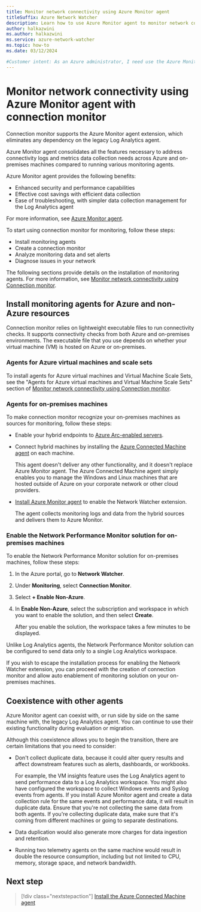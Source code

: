 ```yaml
---
title: Monitor network connectivity using Azure Monitor agent
titleSuffix: Azure Network Watcher
description: Learn how to use Azure Monitor agent to monitor network connectivity with Network Watcher connection monitor.
author: halkazwini
ms.author: halkazwini
ms.service: azure-network-watcher
ms.topic: how-to
ms.date: 03/12/2024

#Customer intent: As an Azure administrator, I need use the Azure Monitor agent so I can monitor a connection with a non-Azure resource using the Connection monitor.
---
```


# Monitor network connectivity using Azure Monitor agent with connection monitor

Connection monitor supports the Azure Monitor agent extension, which eliminates any dependency on the legacy Log Analytics agent. 

Azure Monitor agent consolidates all the features necessary to address connectivity logs and metrics data collection needs across Azure and on-premises machines compared to running various monitoring agents. 

Azure Monitor agent provides the following benefits:
* Enhanced security and performance capabilities
* Effective cost savings with efficient data collection
* Ease of troubleshooting, with simpler data collection management for the Log Analytics agent 

For more information, see [Azure Monitor agent](/azure/azure-monitor/agents/agents-overview).

To start using connection monitor for monitoring, follow these steps:

* Install monitoring agents
* Create a connection monitor
* Analyze monitoring data and set alerts
* Diagnose issues in your network

The following sections provide details on the installation of monitoring agents. For more information, see [Monitor network connectivity using Connection monitor](connection-monitor-overview.md).

## Install monitoring agents for Azure and non-Azure resources

Connection monitor relies on lightweight executable files to run connectivity checks. It supports connectivity checks from both Azure and on-premises environments. The executable file that you use depends on whether your virtual machine (VM) is hosted on Azure or on-premises.

### Agents for Azure virtual machines and scale sets

To install agents for Azure virtual machines and Virtual Machine Scale Sets, see the "Agents for Azure virtual machines and Virtual Machine Scale Sets" section of [Monitor network connectivity using Connection monitor](connection-monitor-overview.md#agents-for-azure-virtual-machines-and-virtual-machine-scale-sets).

### Agents for on-premises machines

To make connection monitor recognize your on-premises machines as sources for monitoring, follow these steps: 

* Enable your hybrid endpoints to [Azure Arc-enabled servers](../azure-arc/overview.md).

* Connect hybrid machines by installing the [Azure Connected Machine agent](../azure-arc/servers/overview.md) on each machine.

  This agent doesn't deliver any other functionality, and it doesn't replace Azure Monitor agent. The Azure Connected Machine agent simply enables you to manage the Windows and Linux machines that are hosted outside of Azure on your corporate network or other cloud providers. 

* [Install Azure Monitor agent](/azure/azure-monitor/agents/agents-overview) to enable the Network Watcher extension.

  The agent collects monitoring logs and data from the hybrid sources and delivers them to Azure Monitor.

### Enable the Network Performance Monitor solution for on-premises machines 

To enable the Network Performance Monitor solution for on-premises machines, follow these steps: 

1. In the Azure portal, go to **Network Watcher**.

1. Under **Monitoring**, select **Connection Monitor**.  

1. Select **+ Enable Non-Azure**. 

1. In **Enable Non-Azure**, select the subscription and workspace in which you want to enable the solution, and then select **Create**.
   
   After you enable the solution, the workspace takes a few minutes to be displayed.

Unlike Log Analytics agents, the Network Performance Monitor solution can be configured to send data only to a single Log Analytics workspace.

If you wish to escape the installation process for enabling the Network Watcher extension, you can proceed with the creation of connection monitor and allow auto enablement of monitoring solution on your on-premises machines. 

## Coexistence with other agents

Azure Monitor agent can coexist with, or run side by side on the same machine with, the legacy Log Analytics agent. You can continue to use their existing functionality during evaluation or migration. 

Although this coexistence allows you to begin the transition, there are certain limitations that you need to consider:

* Don't collect duplicate data, because it could alter query results and affect downstream features such as alerts, dashboards, or workbooks. 

   For example, the VM insights feature uses the Log Analytics agent to send performance data to a Log Analytics workspace. You might also have configured the workspace to collect Windows events and Syslog events from agents. If you install Azure Monitor agent and create a data collection rule for the same events and performance data, it will result in duplicate data. Ensure that you're not collecting the same data from both agents. If you're collecting duplicate data, make sure that it's coming from different machines or going to separate destinations.

* Data duplication would also generate more charges for data ingestion and retention.

* Running two telemetry agents on the same machine would result in double the resource consumption, including but not limited to CPU, memory, storage space, and network bandwidth.

## Next step 

> [!div class="nextstepaction"]
> [Install the Azure Connected Machine agent](connection-monitor-connected-machine-agent.md)
